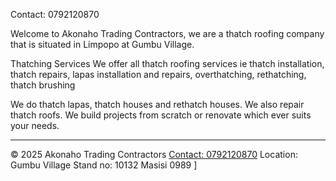 <Akonaho Trading Contractors>

Contact: 0792120870

Welcome to Akonaho Trading Contractors, we are a thatch roofing company that is situated in Limpopo at Gumbu Village. 

Thatching Services
We offer all thatch roofing services ie thatch installation, thatch repairs, lapas installation and repairs, overthatching, rethatching, thatch brushing

We do thatch lapas, thatch houses and rethatch houses. We also repair thatch roofs. We build projects from scratch or renovate which ever suits your needs.
<footer>

---

&copy; 2025 Akonaho Trading Contractors [Contact: 0792120870](https://akonahotc.co.za) Location: Gumbu Village Stand no: 10132 Masisi 0989 ]

</footer>
